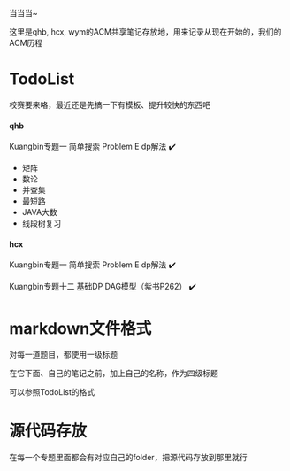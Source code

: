 当当当~

这里是qhb, hcx, wym的ACM共享笔记存放地，用来记录从现在开始的，我们的ACM历程

# TodoList

校赛要来咯，最近还是先搞一下有模板、提升较快的东西吧

#### qhb

Kuangbin专题一 简单搜索 Problem E dp解法   :heavy_check_mark:

- 矩阵
- 数论
- 并查集
- 最短路
- JAVA大数
- 线段树复习

#### hcx

Kuangbin专题一 简单搜索 Problem E dp解法   :heavy_check_mark:

Kuangbin专题十二 基础DP DAG模型（紫书P262） :heavy_check_mark:

# markdown文件格式

对每一道题目，都使用一级标题

在它下面、自己的笔记之前，加上自己的名称，作为四级标题

可以参照TodoList的格式

# 源代码存放

在每一个专题里面都会有对应自己的folder，把源代码存放到那里就行

